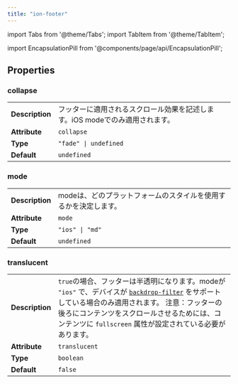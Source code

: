 ```yaml
---
title: "ion-footer"
---
```

import Tabs from '@theme/Tabs';
import TabItem from '@theme/TabItem';

<head>
  <title>Page Footer | Ionic App Footer: Wrapper Root Page Component</title>
  <meta name="description" content="A footer is a root component that sits at the bottom of a page. Ionic footers can be a wrapper for ion-toolbar to make sure the content area is sized correctly." />
</head>

import EncapsulationPill from '@components/page/api/EncapsulationPill';




  
## Properties


### collapse

| | |
| --- | --- |
| **Description** | フッターに適用されるスクロール効果を記述します。iOS modeでのみ適用されます。 |
| **Attribute** | `collapse` |
| **Type** | `"fade" \| undefined` |
| **Default** | `undefined` |



### mode

| | |
| --- | --- |
| **Description** | modeは、どのプラットフォームのスタイルを使用するかを決定します。 |
| **Attribute** | `mode` |
| **Type** | `"ios" \| "md"` |
| **Default** | `undefined` |



### translucent

| | |
| --- | --- |
| **Description** | `true`の場合、フッターは半透明になります。modeが `"ios"` で、デバイスが [`backdrop-filter`](https://developer.mozilla.org/en-US/docs/Web/CSS/backdrop-filter#Browser_compatibility) をサポートしている場合のみ適用されます。  注意：フッターの後ろにコンテンツをスクロールさせるためには、コンテンツに `fullscreen` 属性が設定されている必要があります。 |
| **Attribute** | `translucent` |
| **Type** | `boolean` |
| **Default** | `false` |


